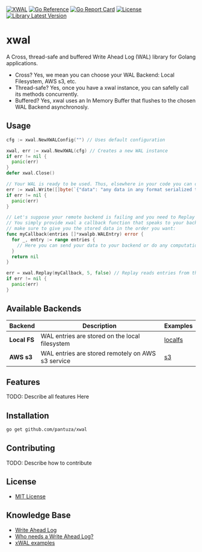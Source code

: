 [![XWAL](https://github.com/pantuza/xwal/actions/workflows/main.yml/badge.svg)](https://github.com/pantuza/xwal/actions/workflows/main.yml)
[![Go Reference](https://pkg.go.dev/badge/github.com/pantuza/xwal)](https://pkg.go.dev/github.com/pantuza/xwal)
[![Go Report Card](https://goreportcard.com/badge/github.com/pantuza/xwal)](https://goreportcard.com/report/github.com/pantuza/xwal)
[![License](https://img.shields.io/badge/License-MIT-blue.svg)](https://opensource.org/licenses/MIT)
[![Library Latest Version](https://img.shields.io/badge/Package_Latest_Version-blue)](https://github.com/pantuza/xwal/releases)


# xwal
A Cross, thread-safe and buffered Write Ahead Log (WAL) library for Golang applications.

* Cross? Yes, we mean you can choose your WAL Backend: Local Filesystem, AWS s3, etc.
* Thread-safe? Yes, once you have a xwal instance, you can safelly call its methods concurrently.
* Buffered? Yes, xwal uses an In Memory Buffer that flushes to the chosen WAL Backend asynchronosly.

## Usage

```go
cfg := xwal.NewXWALConfig("") // Uses default configuration

xwal, err := xwal.NewXWAL(cfg) // Creates a new WAL instance
if err != nil {
  panic(err)
}
defer xwal.Close()

// Your WAL is ready to be used. Thus, elsewhere in your code you can call:
err := xwal.Write([]byte(`{"data": "any data in any format serialized to bytes you want to persist in the WAL"}`))
if err != nil {
  panic(err)
}

// Let's suppose your remote backend is failing and you need to Replay data from WAL to it.
// You simply provide xwal a callback function that speaks to your backend and xwal will
// make sure to give you the stored data in the order you want:
func myCallback(entries []*xwalpb.WALEntry) error {
  for _, entry := range entries {
    // Here you can send your data to your backend or do any computation you want
  }
  return nil
}

err = xwal.Replay(myCallback, 5, false) // Replay reads entries from the WAL and sends to your callback function
if err != nil {
  panic(err)
}
```

## Available Backends

| Backend | Description   | Examples   |
|-------------- | -------------- | -------------- |
| **Local FS**    | WAL entries are stored on the local filesystem     | [localfs](./examples/)     |
| **AWS s3**    | WAL entries are stored remotely on AWS s3 service    | [s3](./examples/)  |


## Features
TODO: Describe all features Here

## Installation
```bash
go get github.com/pantuza/xwal
```

## Contributing
TODO: Describe how to contribute

## License
* [MIT License](./LICENSE)

## Knowledge Base
* [Write Ahead Log](https://en.wikipedia.org/wiki/Write-ahead_logging)
* [Who needs a Write Ahead Log?](https://www.cockroachlabs.com/blog/who-needs-a-write-ahead-log/)
* [xWAL examples](./examples)
